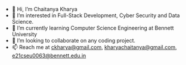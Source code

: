 - 👋 Hi, I’m Chaitanya Kharya
- 👀 I’m interested in Full-Stack Development, Cyber Security and Data Science.
- 🌱 I’m currently learning Computer Science Engineering at Bennett University
- 💞️ I’m looking to collaborate on any coding project.
- 📫 Reach me at ckharya@gmail.com, kharyachaitanya@gmail.com, e21cseu0063@bennett.edu.in

<!---
ChaitanyaKharya2003/ChaitanyaKharya2003 is a ✨ special ✨ repository because its `README.md` (this file) appears on your GitHub profile.
You can click the Preview link to take a look at your changes.
--->
